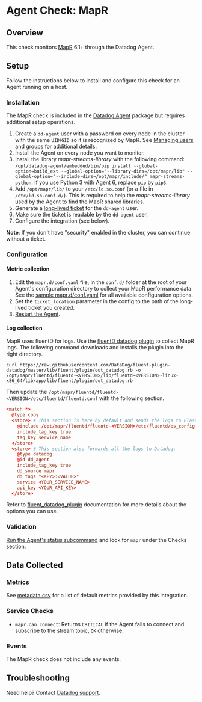 # Agent Check: MapR

## Overview

This check monitors [MapR][1] 6.1+ through the Datadog Agent.

## Setup

Follow the instructions below to install and configure this check for an Agent running on a host.

### Installation

The MapR check is included in the [Datadog Agent][2] package but requires additional setup operations.

1. Create a `dd-agent` user with a password on every node in the cluster with the same `UID`/`GID` so it is recognized by MapR. See [Managing users and groups][10] for additional details.
2. Install the Agent on every node you want to monitor.
3. Install the library _mapr-streams-library_ with the following command: `/opt/datadog-agent/embedded/bin/pip install --global-option=build_ext --global-option="--library-dirs=/opt/mapr/lib" --global-option="--include-dirs=/opt/mapr/include/" mapr-streams-python`. If you use Python 3 with Agent 6, replace `pip` by `pip3`.
4. Add `/opt/mapr/lib/` to your `/etc/ld.so.conf` (or a file in `/etc/ld.so.conf.d/`). This is required to help the _mapr-streams-library_ used by the Agent to find the MapR shared libraries.
5. Generate a [long-lived ticket][8] for the `dd-agent` user.
6. Make sure the ticket is readable by the `dd-agent` user.
7. Configure the integration (see below).

**Note**: If you don't have "security" enabled in the cluster, you can continue without a ticket.

### Configuration

#### Metric collection

1. Edit the `mapr.d/conf.yaml` file, in the `conf.d/` folder at the root of your Agent's configuration directory to collect your MapR performance data. See the [sample mapr.d/conf.yaml][3] for all available configuration options.
2. Set the `ticket_location` parameter in the config to the path of the long-lived ticket you created.
3. [Restart the Agent][4].

#### Log collection

MapR uses fluentD for logs. Use the [fluentD datadog plugin][11] to collect MapR logs.
The following command downloads and installs the plugin into the right directory.

`curl https://raw.githubusercontent.com/DataDog/fluent-plugin-datadog/master/lib/fluent/plugin/out_datadog.rb -o /opt/mapr/fluentd/fluentd-<VERSION>/lib/fluentd-<VERSION>-linux-x86_64/lib/app/lib/fluent/plugin/out_datadog.rb`

Then update the `/opt/mapr/fluentd/fluentd-<VERSION>/etc/fluentd/fluentd.conf` with the following section.

```conf
<match *>
  @type copy
  <store> # This section is here by default and sends the logs to ElasticCache for Kibana.
    @include /opt/mapr/fluentd/fluentd-<VERSION>/etc/fluentd/es_config.conf
    include_tag_key true
    tag_key service_name
  </store>
  <store> # This section also forwards all the logs to Datadog:
    @type datadog
    @id dd_agent
    include_tag_key true
    dd_source mapr
    dd_tags "<KEY>:<VALUE>"
    service <YOUR_SERVICE_NAME>
    api_key <YOUR_API_KEY>
  </store>
```

Refer to [fluent_datadog_plugin][11] documentation for more details about the options you can use.

### Validation

[Run the Agent's status subcommand][5] and look for `mapr` under the Checks section.

## Data Collected

### Metrics

See [metadata.csv][13] for a list of default metrics provided by this integration.

### Service Checks

- `mapr.can_connect`:
  Returns `CRITICAL` if the Agent fails to connect and subscribe to the stream topic, `OK` otherwise.

### Events

The MapR check does not include any events.

## Troubleshooting

Need help? Contact [Datadog support][6].

[1]: https://mapr.com
[2]: https://app.datadoghq.com/account/settings#agent
[3]: https://github.com/DataDog/integrations-core/blob/master/mapr/datadog_checks/mapr/data/conf.yaml.example
[4]: https://docs.datadoghq.com/agent/guide/agent-commands/#start-stop-and-restart-the-agent
[5]: https://docs.datadoghq.com/agent/guide/agent-commands/#agent-status-and-information
[6]: https://docs.datadoghq.com/help
[7]: https://mapr.com/docs/61/MapR_Streams/MapRStreamsPythonExample.html
[8]: https://mapr.com/docs/61/SecurityGuide/GeneratingServiceTicket.html
[9]: https://mapr.com/docs/60/MapR_Streams/MapRStreamCAPISetup.html
[10]: https://mapr.com/docs/61/AdministratorGuide/c-managing-users-and-groups.html
[11]: https://www.rubydoc.info/gems/fluent-plugin-datadog
[12]: https://mapr.com/docs/61/AdvancedInstallation/SettingUptheClient-install-mapr-client.html
[13]: https://github.com/DataDog/integrations-core/blob/master/mapr/metadata.csv
[14]: http://upstart.ubuntu.com/cookbook/#environment-variables
[15]: https://www.freedesktop.org/software/systemd/man/systemd.service.html#Command%20lines
